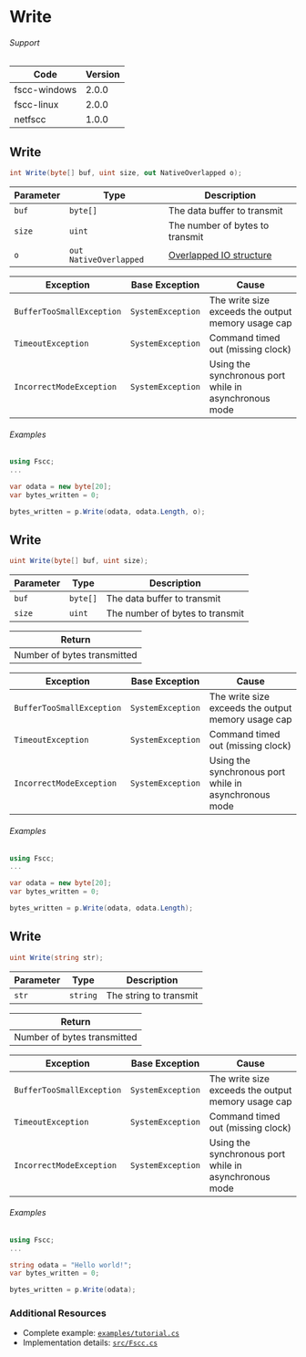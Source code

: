 # Write

###### Support
| Code  | Version |
| ----- | ------- |
| fscc-windows | 2.0.0 |
| fscc-linux | 2.0.0 |
| netfscc | 1.0.0 |


## Write
```c#
int Write(byte[] buf, uint size, out NativeOverlapped o);
```

| Parameter | Type | Description |
| --------- | ---- | ----------- |
| `buf` | `byte[]` | The data buffer to transmit |
| `size` | `uint` | The number of bytes to transmit |
| `o` | `out NativeOverlapped` | [Overlapped IO structure](http://msdn.microsoft.com/en-us/library/windows/desktop/ms686358.aspx) |

| Exception | Base Exception | Cause |
| --------- | -------------- | ----- |
| `BufferTooSmallException` | `SystemException` | The write size exceeds the output memory usage cap |
| `TimeoutException` | `SystemException` | Command timed out (missing clock) |
| `IncorrectModeException` | `SystemException` | Using the synchronous port while in asynchronous mode |


###### Examples
```c#
using Fscc;
...

var odata = new byte[20];
var bytes_written = 0;

bytes_written = p.Write(odata, odata.Length, o);
```

## Write
```c#
uint Write(byte[] buf, uint size);
```

| Parameter | Type | Description |
| --------- | ---- | ----------- |
| `buf` | `byte[]` | The data buffer to transmit |
| `size` | `uint` | The number of bytes to transmit |

| Return |
| ------ |
| Number of bytes transmitted |

| Exception | Base Exception | Cause |
| --------- | -------------- | ----- |
| `BufferTooSmallException` | `SystemException` | The write size exceeds the output memory usage cap |
| `TimeoutException` | `SystemException` | Command timed out (missing clock) |
| `IncorrectModeException` | `SystemException` | Using the synchronous port while in asynchronous mode |

###### Examples
```c#
using Fscc;
...

var odata = new byte[20];
var bytes_written = 0;

bytes_written = p.Write(odata, odata.Length);
```

## Write
```c#
uint Write(string str);
```

| Parameter | Type | Description |
| --------- | ---- | ----------- |
| `str` | `string` | The string to transmit |

| Return |
| ------ |
| Number of bytes transmitted |

| Exception | Base Exception | Cause |
| --------- | -------------- | ----- |
| `BufferTooSmallException` | `SystemException` | The write size exceeds the output memory usage cap |
| `TimeoutException` | `SystemException` | Command timed out (missing clock) |
| `IncorrectModeException` | `SystemException` | Using the synchronous port while in asynchronous mode |

###### Examples
```c#
using Fscc;
...

string odata = "Hello world!";
var bytes_written = 0;

bytes_written = p.Write(odata);
```


### Additional Resources
- Complete example: [`examples/tutorial.cs`](../examples/tutorial.cs)
- Implementation details: [`src/Fscc.cs`](../src/Fscc.cs)
